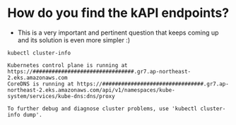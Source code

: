 # How do you find the kAPI endpoints?

- This is a very important and pertinent question that keeps coming up and its solution is even more simpler :) 
```
kubectl cluster-info
```

```
Kubernetes control plane is running at https://################################.gr7.ap-northeast-2.eks.amazonaws.com
CoreDNS is running at https://################################.gr7.ap-northeast-2.eks.amazonaws.com/api/v1/namespaces/kube-system/services/kube-dns:dns/proxy

To further debug and diagnose cluster problems, use 'kubectl cluster-info dump'.
```